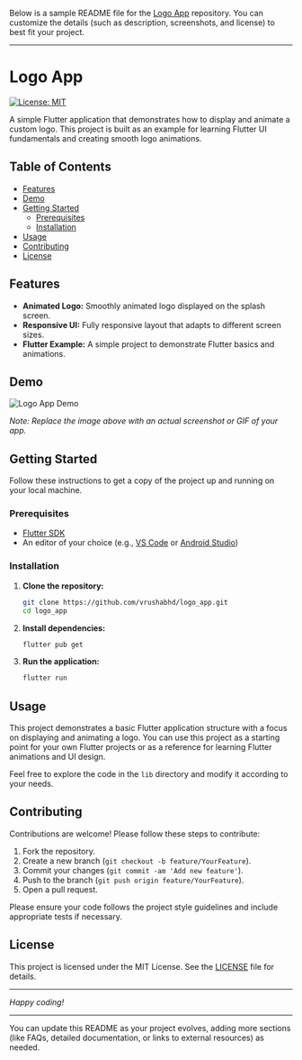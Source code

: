 Below is a sample README file for the [Logo App](https://github.com/vrushabhd/logo_app) repository. You can customize the details (such as description, screenshots, and license) to best fit your project.

---

# Logo App

[![License: MIT](https://img.shields.io/badge/License-MIT-yellow.svg)](LICENSE)

A simple Flutter application that demonstrates how to display and animate a custom logo. This project is built as an example for learning Flutter UI fundamentals and creating smooth logo animations.

## Table of Contents

- [Features](#features)
- [Demo](#demo)
- [Getting Started](#getting-started)
  - [Prerequisites](#prerequisites)
  - [Installation](#installation)
- [Usage](#usage)
- [Contributing](#contributing)
- [License](#license)

## Features

- **Animated Logo:** Smoothly animated logo displayed on the splash screen.
- **Responsive UI:** Fully responsive layout that adapts to different screen sizes.
- **Flutter Example:** A simple project to demonstrate Flutter basics and animations.

## Demo

![Logo App Demo](https://via.placeholder.com/800x400?text=Logo+App+Demo)

*Note: Replace the image above with an actual screenshot or GIF of your app.*

## Getting Started

Follow these instructions to get a copy of the project up and running on your local machine.

### Prerequisites

- [Flutter SDK](https://flutter.dev/docs/get-started/install)
- An editor of your choice (e.g., [VS Code](https://code.visualstudio.com/) or [Android Studio](https://developer.android.com/studio))

### Installation

1. **Clone the repository:**

   ```bash
   git clone https://github.com/vrushabhd/logo_app.git
   cd logo_app
   ```

2. **Install dependencies:**

   ```bash
   flutter pub get
   ```

3. **Run the application:**

   ```bash
   flutter run
   ```

## Usage

This project demonstrates a basic Flutter application structure with a focus on displaying and animating a logo. You can use this project as a starting point for your own Flutter projects or as a reference for learning Flutter animations and UI design.

Feel free to explore the code in the `lib` directory and modify it according to your needs.

## Contributing

Contributions are welcome! Please follow these steps to contribute:

1. Fork the repository.
2. Create a new branch (`git checkout -b feature/YourFeature`).
3. Commit your changes (`git commit -am 'Add new feature'`).
4. Push to the branch (`git push origin feature/YourFeature`).
5. Open a pull request.

Please ensure your code follows the project style guidelines and include appropriate tests if necessary.

## License

This project is licensed under the MIT License. See the [LICENSE](LICENSE) file for details.

---

*Happy coding!*

---

You can update this README as your project evolves, adding more sections (like FAQs, detailed documentation, or links to external resources) as needed.

